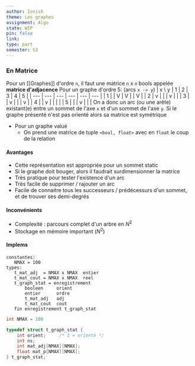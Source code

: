 ```yaml
---
author: IonisX
theme: Les graphes
assignment: Algo
state: WIP
pin: false
link: 
type: part
semester: S3
---
```

### En Matrice
Pour un [[Graphes]] d'ordre `n`, il faut une matrice `n` x `n` bools appelée **matrice d'adjacence**
Pour un graphe d'ordre 5: (arcs  `x -> y`)
| x \\ y   | 1   | 2   | 3   | 4   | 5   |
| --- | --- | --- | --- | --- | --- |
| 1   |     | V   | V   |     | V   |
| 2   | v   |     |     | v   |     |
| 3   |     | v   |     |     | v   |
| 4   |     | v   |     |     |     |
| 5   |     |     | v   |     |     |
On a donc un arc (ou une arête) existant(e) entre un sommet de l'axe `x` et d'un sommet de l'axe `y`.
Si le graphe présenté n'est pas orienté alors sa matrice est symétrique

+ Pour un graphe valué
	+ On prend une matrice de tuple `<bool, float>` avec en `float` le coup de la relation

#### Avantages
+ Cette représentation est appropriée pour un sommet static
+ Si le graphe doit bouger, alors il faudrait surdimensionner la matrice
+ Très pratique pour tester l'existence d'un arc
+ Très facile de supprimer / rajouter un arc
+ Facile de connaitre tous les successeurs / prédécessurs d'un sommet, et de trouver ses demi-degrés

#### Inconvénients
+ Complexité : parcours complet d'un arbre en $N^2$
+ Stockage en mémoire important ($N^2$)

#### Implems
```algo
constantes:
   NMAX = 100
types:
   t_mat_adj  = NMAX x NMAX  entier
   t_mat_cout = NMAX x NMAX  reel
   t_graph_stat = enregistrement
       booleen     orient
       entier      ordre
       t_mat_adj   adj
       t_mat_cout  cout
   fin enregistrement t_graph_stat
```

```c
int NMAX = 100

typedef struct t_graph_stat {
    int orient;     /* 1 = orienté */
    int ns;
    int mat_adj[NMAX][NMAX];
    float mat_p[NMAX][NMAX];
} t_graph_stat;
```